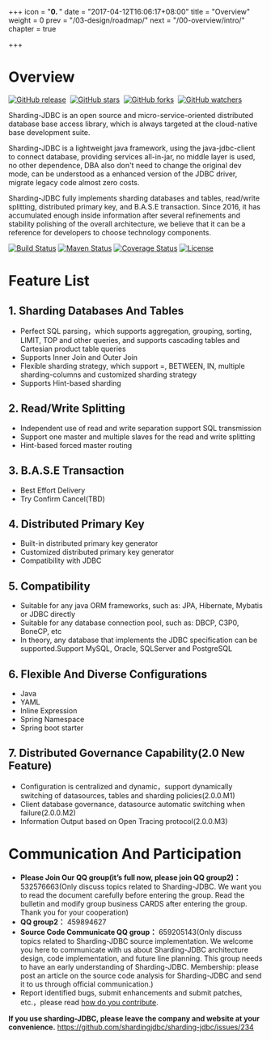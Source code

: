 +++
icon = "<b>0. </b>"
date = "2017-04-12T16:06:17+08:00"
title = "Overview"
weight = 0
prev = "/03-design/roadmap/"
next = "/00-overview/intro/"
chapter = true

+++

# Overview

[![GitHub release](https://img.shields.io/github/release/shardingjdbc/sharding-jdbc.svg?style=social&label=Release)](https://github.com/shardingjdbc/sharding-jdbc/releases)&nbsp;
[![GitHub stars](https://img.shields.io/github/stars/shardingjdbc/sharding-jdbc.svg?style=social&label=Star)](https://github.com/shardingjdbc/sharding-jdbc/stargazers)&nbsp;
[![GitHub forks](https://img.shields.io/github/forks/shardingjdbc/sharding-jdbc.svg?style=social&label=Fork)](https://github.com/shardingjdbc/sharding-jdbc/fork)&nbsp;
[![GitHub watchers](https://img.shields.io/github/watchers/shardingjdbc/sharding-jdbc.svg?style=social&label=Watch)](https://github.com/shardingjdbc/sharding-jdbc/watchers)

Sharding-JDBC is an open source and micro-service-oriented distributed database base access library, which is always targeted at the cloud-native base development suite.

Sharding-JDBC is a lightweight java framework, using the java-jdbc-client to connect database, providing services all-in-jar, no middle layer is used, no other dependence, DBA also don't need to change the original dev mode, can be understood as a enhanced version of the JDBC driver, migrate legacy code almost zero costs.

Sharding-JDBC fully implements sharding databases and tables, read/write splitting, distributed primary key, and B.A.S.E transaction. Since 2016, it has accumulated enough inside information after several refinements and stability polishing of the overall architecture, we believe that it can be a reference for developers to choose technology components.

[![Build Status](https://secure.travis-ci.org/shardingjdbc/sharding-jdbc.svg?branch=master)](https://travis-ci.org/shardingjdbc/sharding-jdbc)
[![Maven Status](https://maven-badges.herokuapp.com/maven-central/io.shardingjdbc/sharding-jdbc/badge.svg)](https://maven-badges.herokuapp.com/maven-central/io.shardingjdbc/sharding-jdbc)
[![Coverage Status](https://coveralls.io/repos/shardingjdbc/sharding-jdbc/badge.svg?branch=master&service=github)](https://coveralls.io/github/shardingjdbc/sharding-jdbc?branch=master)
[![License](https://img.shields.io/badge/license-Apache%202-4EB1BA.svg)](https://www.apache.org/licenses/LICENSE-2.0.html)

# Feature List

## 1. Sharding Databases And Tables
* Perfect SQL parsing，which supports aggregation, grouping, sorting, LIMIT, TOP and other queries, and supports cascading tables and Cartesian product table queries
* Supports Inner Join and Outer Join
* Flexible sharding strategy, which support =, BETWEEN, IN, multiple sharding-columns and customized sharding strategy
* Supports Hint-based sharding

## 2. Read/Write Splitting
* Independent use of read and write separation support SQL transmission
* Support one master and multiple slaves for the read and write splitting
* Hint-based forced master routing

## 3. B.A.S.E Transaction
* Best Effort Delivery
* Try Confirm Cancel(TBD)

## 4. Distributed Primary Key
* Built-in distributed primary key generator
* Customized distributed primary key generator
* Compatibility with JDBC

## 5. Compatibility
* Suitable for any java ORM frameworks, such as: JPA, Hibernate, Mybatis or JDBC directly
* Suitable for any database connection pool, such as: DBCP, C3P0, BoneCP, etc
* In theory, any database that implements the JDBC specification can be supported.Support MySQL, Oracle, SQLServer and PostgreSQL

## 6. Flexible And Diverse Configurations
* Java
* YAML
* Inline Expression
* Spring Namespace
* Spring boot starter

## 7. Distributed Governance Capability(2.0 New Feature)

* Configuration is centralized and dynamic，support dynamically switching of datasources, tables and sharding policies(2.0.0.M1)
* Client database governance, datasource automatic switching when failure(2.0.0.M2)
* Information Output based on Open Tracing protocol(2.0.0.M3)

# Communication And Participation

 - **Please Join Our QQ group(it’s full now, please join QQ group2)：** 532576663(Only discuss topics related to Sharding-JDBC. We want you to read the document carefully before entering the group. Read the bulletin and modify group business CARDS after entering the group. Thank you for your cooperation)
 - **QQ group2：** 459894627
 - **Source Code Communicate QQ group：** 659205143(Only discuss topics related to Sharding-JDBC source implementation. We welcome you here to communicate with us about Sharding-JDBC architecture design, code implementation, and future line planning. This group needs to have an early understanding of Sharding-JDBC. Membership: please post an article on the source code analysis for Sharding-JDBC and send it to us through official communication.)
 - Report identified bugs, submit enhancements and submit patches, etc.，please read [how do you contribute](/00-overview/contribution).
 
 **If you use sharding-JDBC, please leave the company and website at your convenience.** https://github.com/shardingjdbc/sharding-jdbc/issues/234
